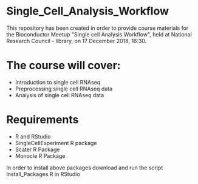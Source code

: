 # Single_Cell_Analysis_Workflow
This repository has been created in order to provide course materials for the Bioconductor Meetup "Single cell Analysis Workflow",  held at National Research Council - library, on 17 December 2018, 16:30. 

# The course will cover:
- Introduction to single cell RNAseq
- Preprocessing single cell RNAseq data
- Analysis of single cell RNAseq data

# Requirements 
- R and RStudio
- SingleCellExperiment R package
- Scater R Package
- Monocle R Package

In order to install above packages download and run the script Install_Packages.R in RStudio
